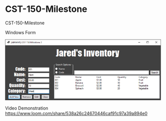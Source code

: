 # CST-150-Milestone
 CST-150-Milestone

Windows Form

 ![alt text](https://raw.githubusercontent.com/IttyBittyNinja/CST-150-Milestone/main/WindowsForm.png)

Video Demonstration
https://www.loom.com/share/538a26c24670446caf91c97a39a894e0